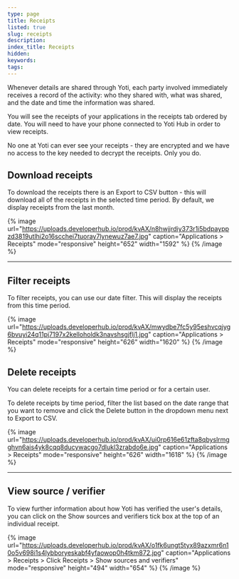 ```yaml
---
type: page
title: Receipts
listed: true
slug: receipts
description: 
index_title: Receipts
hidden: 
keywords: 
tags: 
---
```



Whenever details are shared through Yoti, each party involved immediately receives a record of the activity: who they shared with, what was shared, and the date and time the information was shared.

You will see the receipts of your applications in the receipts tab ordered by date. You will need to have your phone connected to Yoti Hub in order to view receipts.

No one at Yoti can ever see your receipts - they are encrypted and we have no access to the key needed to decrypt the receipts. Only you do.

## Download receipts

To download the receipts there is an Export to CSV button - this will download all of the receipts in the selected time period. By default, we display receipts from the last month.


{% image url="https://uploads.developerhub.io/prod/kvAX/n8hwjjrdiy373r1i5bdpayppzd3819utlhi2o16scchei7tuoray7lynewuz7ae7.jpg" caption="Applications &gt; Receipts" mode="responsive" height="652" width="1592" %}
{% /image %}


---

## Filter receipts

To filter receipts, you can use our date filter. This will display the receipts from this time period.


{% image url="https://uploads.developerhub.io/prod/kvAX/mwydbe7fc5y95eshvcqjyg6bvuyi24q11pj7197x2kelloholdk3navshsgjflj1.jpg" caption="Applications &gt; Receipts" mode="responsive" height="626" width="1620" %}
{% /image %}


## Delete receipts

You can delete receipts for a certain time period or for a certain user.

To delete receipts by time period, filter the list based on the date range that you want to remove and click the Delete button in the dropdown menu next to Export to CSV.


{% image url="https://uploads.developerhub.io/prod/kvAX/ui0rp616e61zfta8qbyslrmgghvn6ais4yk8cqq8ducywacgo7dlukl3zrabdo6e.jpg" caption="Applications &gt; Receipts" mode="responsive" height="626" width="1618" %}
{% /image %}


---

## View source / verifier

To view further information about how Yoti has verified the user's details, you can click on the Show sources and verifiers tick box at the top of an individual receipt.


{% image url="https://uploads.developerhub.io/prod/kvAX/o1fk6ungt5tyx89azxmr6n10o5v698i1s4lybboryeskabf4yfaowop0h4tkm872.jpg" caption="Applications &gt; Receipts &gt; Click Receipts &gt; Show sources and verifiers" mode="responsive" height="494" width="654" %}
{% /image %}


